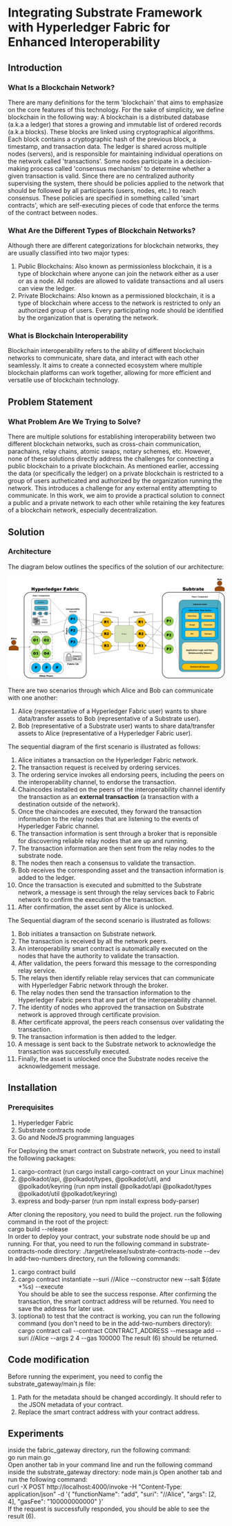 # Integrating Substrate Framework with Hyperledger Fabric for Enhanced Interoperability
## Introduction
### What Is a Blockchain Network?
There are many definitions for the term 'blockchain' that aims to emphasize on the core features of this technology. For the sake of simplicity, we define blockchain in the following way:
A blockchain is a distributed database (a.k.a a ledger) that stores a growing and immutable list of ordered records (a.k.a blocks). These blocks are linked using cryptographical algorithms. Each block contains a cryptographic hash of the previous block, a timestamp, and transaction data.
The ledger is shared across multiple nodes (servers), and is responsible for maintaining individual operations on the network called 'transactions'. Some nodes participate in a decision-making process called 'consensus mechanism' to determine whether a given transaction is valid. Since there are no centralized authority supervising the system, there should be policies applied to the network that should be followed by all participants (users, nodes, etc.) to reach consensus. These policies are specified in something called 'smart contracts', which are self-executing pieces of code that enforce the terms of the contract between nodes.
### What Are the Different Types of Blockchain Networks?
Although there are different categorizations for blockchain networks, they are usually classified into two major types:
1. Public Blockchains: Also known as permissionless blockchain, it is a type of blockchain where anyone can join the network either as a user or as a node. All nodes are allowed to validate transactions and all users can view the ledger.
2. Private Blockchains: Also known as a permissioned blockchain, it is a type of blockchain where access to the network is restricted to only an authorized group of users. Every participating node should be identified by the organization that is operating the network.
### What is Blockchain Interoperability
Blockchain interoperability refers to the ability of different blockchain networks to communicate, share data, and interact with each other seamlessly. It aims to create a connected ecosystem where multiple blockchain platforms can work together, allowing for more efficient and versatile use of blockchain technology.
## Problem Statement
### What Problem Are We Trying to Solve?
There are multiple solutions for establishing interoperability between two different blockchain networks, such as cross-chain communication, parachains, relay chains, atomic swaps, notary schemes, etc. However, none of these solutions directly address the challenges for connecting a public blockchain to a private blockchain. As mentioned earlier, accessing the data (or specifically the ledger) on a private blockchain is restricted to a group of users autheticated and authorized by the organization running the network. This introduces a challenge for any external entity attempting to communicate.
In this work, we aim to provide a practical solution to connect a public and a private network to each other while retaining the key features of a blockchain network, especially decentralization.
## Solution
### Architecture
The diagram below outlines the specifics of the solution of our architecture:

![Sample Image](doc_images/Drawing.png)

There are two scenarios through which Alice and Bob can communicate with one another:
1. Alice (representative of a Hyperledger Fabric user) wants to share data/transfer assets to Bob (representative of a Substrate user).
2. Bob (representative of a Substrate user) wants to share data/transfer assets to Alice (representative of a Hyperledger Fabric user).

The sequential diagram of the first scenario is illustrated as follows:
1. Alice initiates a transaction on the Hyperledger Fabric network.
2. The transaction request is received by ordering services.
3. The ordering service invokes all endorsing peers, including the peers on the interoperability channel, to endorse the transaction.
4. Chaincodes installed on the peers of the interoperability channel identify the transaction as an **external transaction** (a transaction with a destination outside of the network).
5. Once the chaincodes are executed, they forward the transaction information to the relay nodes that are listening to the events of Hyperledger Fabric channel.
6. The transaction information is sent through a broker that is reponsible for discovering reliable relay nodes that are up and running.
7. The transaction information are then sent from the relay nodes to the substrate node.
8. The nodes then reach a consensus to validate the transaction.
9. Bob receives the corresponding asset and the transaction information is added to the ledger.
9. Once the transaction is executed and submitted to the Substrate network, a message is sent through the relay services back to Fabric network to confirm the execution of the transaction.
10. After confirmation, the asset sent by Alice is unlocked.

The Sequential diagram of the second scenario is illustrated as follows:
1. Bob initiates a transaction on Substrate network.
2. The transaction is received by all the network peers.
3. An interoperability smart contract is automatically executed on the nodes that have the authority to validate the transaction.
4. After validation, the peers forward this message to the corresponding relay service.
5. The relays then identify reliable relay services that can communicate with Hyperledger Fabric network through the broker.
6. The relay nodes then send the transaction information to the Hyperledger Fabric peers that are part of the interoperability channel.
7. The identity of nodes who approved the transaction on Substrate network is approved through certificate provision.
8. After certificate approval, the peers reach consensus over validating the transaction.
9. The transaction information is then added to the ledger.
10. A message is sent back to the Substrate network to acknowledge the transaction was successfully executed.
11. Finally, the asset is unlocked once the Substrate nodes receive the acknowledgement message.

## Installation
### Prerequisites
1. Hyperledger Fabric
2. Substrate contracts node
3. Go and NodeJS programming languages

For Deploying the smart contract on Substrate network, you need to install the following packages:
1. cargo-contract (run cargo install cargo-contract on your Linux machine)
2. @polkadot/api, @polkadot/types, @polkadot/util, and @polkadot/keyring (run npm install @polkadot/api @polkadot/types @polkadot/util @polkadot/keyring)
3. express and body-parser (run npm install express body-parser)

After cloning the repository, you need to build the project. run the following command in the root of the project: <br>
cargo build --release <br>
In order to deploy your contract, your substrate node should be up and running. For that, you need to run the following command in substrate-contracts-node directory:
./target/release/substrate-contracts-node --dev <br>
In add-two-numbers directory, run the following commands:
1. cargo contract build
2. cargo contract instantiate --suri //Alice --constructor new --salt $(date +%s) --execute <br>
You should be able to see the success response. After confirming the transaction, the smart contract address will be returned. You need to save the address for later use.
3. (optional) to test that the contract is working, you can run the following command (you don't need to be in the add-two-numbers directory): <br>
   cargo contract call --contract CONTRACT_ADDRESS --message add --suri //Alice --args 2 4 --gas 100000
The result (6) should be returned.

## Code modification
Before running the experiment, you need to config the substrate_gateway/main.js file:
1. Path for the metadata should be changed accordingly. It should refer to the JSON metadata of your contract.
2. Replace the smart contract address with your contract address.
## Experiments
inside the fabric_gateway directory, run the following command: <br>
go run main.go <br>
Open another tab in your command line and run the following command inside the substrate_gateway directory:
node main.js
Open another tab and run the following command: <br>
curl -X POST http://localhost:4000/invoke     -H "Content-Type: application/json"     -d '{
"functionName": "add",
"suri": "//Alice",
"args": [2, 4],
"gasFee": "100000000000"
}' <br>
If the request is successfully responded, you should be able to see the result (6).




